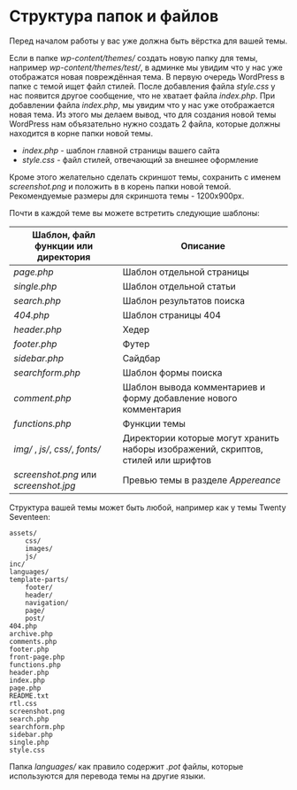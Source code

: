 # Структура папок и файлов

Перед началом работы у вас уже должна быть вёрстка для вашей темы.

Если в папке *wp-content/themes/* создать новую папку для темы, например *wp-content/themes/test/*, в админке мы увидим что у нас уже отображатся новая повреждённая тема. В первую очередь WordPress в папке с темой ищет файл стилей. После добавления файла *style.css* у нас появится другое сообщение, что не хватает файла *index.php*. При добавлении файла *index.php*, мы увидим что у нас уже отображается новая тема. Из этого мы делаем вывод, что для создания новой темы WordPress нам объязательно нужно создать 2 файла, которые должны находится в корне папки новой темы.

* *index.php* - шаблон главной страницы вашего сайта
* *style.css* - файл стилей, отвечающий за внешнее оформление

Кроме этого желательно сделать скриншот темы, сохранить с именем *screenshot.png* и положить в в корень папки новой темой. Рекомендуемые размеры для скриншота темы - 1200x900px.

Почти в каждой теме вы можете встретить следующие шаблоны:

Шаблон, файл функции или директория    | Описание
---                                    |---
*page.php*                             | Шаблон отдельной страницы
*single.php*                           | Шаблон отдельной статьи
*search.php*                           | Шаблон результатов поиска
*404.php*                              | Шаблон страницы 404
*header.php*                           | Хедер
*footer.php*                           | Футер
*sidebar.php*                          | Сайдбар
*searchform.php*                       | Шаблон формы поиска
*comment.php*                          | Шаблон вывода комментариев и форму добавление нового комментария
*functions.php*                        | Функции темы
*img/* , *js/*, *css/*, *fonts/*       | Директории которые могут хранить наборы изображений, скриптов, стилей или шрифтов
*screenshot.png* или *screenshot.jpg*  | Превью темы в разделе *Appereance*

Структура вашей темы может быть любой, например как у темы Twenty Seventeen:

```
assets/
    css/
    images/
    js/
inc/
languages/
template-parts/
    footer/
    header/
    navigation/
    page/
    post/
404.php
archive.php
comments.php
footer.php
front-page.php
functions.php
header.php
index.php
page.php
README.txt
rtl.css
screenshot.png
search.php
searchform.php
sidebar.php
single.php
style.css
```

Папка *languages/* как правило содержит *.pot* файлы, которые используются для перевода темы на другие языки.